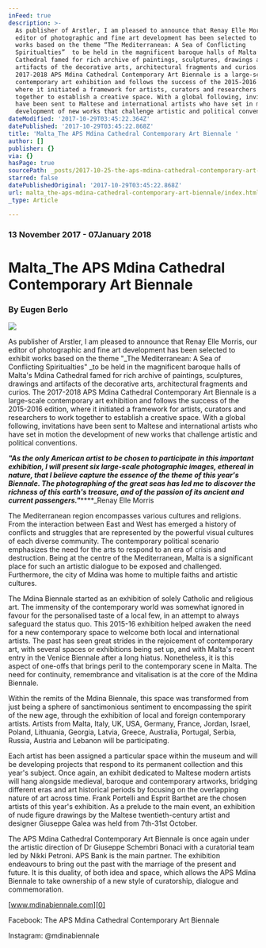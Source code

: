 ```yaml
---
inFeed: true
description: >-
  As publisher of Arstler, I am pleased to announce that Renay Elle Morris, our
  editor of photographic and fine art development has been selected to exhibit
  works based on the theme “The Mediterranean: A Sea of Conflicting
  Spiritualties”  to be held in the magnificent baroque halls of Malta’s Mdina
  Cathedral famed for rich archive of paintings, sculptures, drawings and
  artifacts of the decorative arts, architectural fragments and curios. The
  2017-2018 APS Mdina Cathedral Contemporary Art Biennale is a large-scale
  contemporary art exhibition and follows the success of the 2015-2016 edition,
  where it initiated a framework for artists, curators and researchers to work
  together to establish a creative space. With a global following, invitations
  have been sent to Maltese and international artists who have set in motion the
  development of new works that challenge artistic and political conventions.
dateModified: '2017-10-29T03:45:22.364Z'
datePublished: '2017-10-29T03:45:22.868Z'
title: 'Malta_The APS Mdina Cathedral Contemporary Art Biennale '
author: []
publisher: {}
via: {}
hasPage: true
sourcePath: _posts/2017-10-25-the-aps-mdina-cathedral-contemporary-art-biennale.md
starred: false
datePublishedOriginal: '2017-10-29T03:45:22.868Z'
url: malta_the-aps-mdina-cathedral-contemporary-art-biennale/index.html
_type: Article

---
```

### 13 November 2017 - 07January 2018

# Malta\_The APS Mdina Cathedral Contemporary Art Biennale 

### By Eugen Berlo
![](https://s3-us-west-2.amazonaws.com/the-grid-img/p/291de49c63f0e434d1fdd0eb9e0912d235d905b3.jpg)

As publisher of Arstler, I am pleased to announce that Renay Elle Morris, our editor of photographic and fine art development has been selected to exhibit works based on the theme "_The Mediterranean: A Sea of Conflicting Spiritualties" _to be held in the magnificent baroque halls of Malta's Mdina Cathedral famed for rich archive of paintings, sculptures, drawings and artifacts of the decorative arts, architectural fragments and curios. The 2017-2018 APS Mdina Cathedral Contemporary Art Biennale is a large-scale contemporary art exhibition and follows the success of the 2015-2016 edition, where it initiated a framework for artists, curators and researchers to work together to establish a creative space. With a global following, invitations have been sent to Maltese and international artists who have set in motion the development of new works that challenge artistic and political conventions.

_**"As the only American artist to be chosen to participate in this important exhibition, I will present six large-scale photographic images, ethereal in nature, that I believe capture the essence of the theme of this year's Biennale. The photographing of the great seas has led me to discover the richness of this earth's treasure, and of the passion of its ancient and current passengers."**_****\_Renay Elle Morris

The Mediterranean region encompasses various cultures and religions. From the interaction between East and West has emerged a history of conflicts and struggles that are represented by the powerful visual cultures of each diverse community. The contemporary political scenario emphasizes the need for the arts to respond to an era of crisis and destruction. Being at the centre of the Mediterranean, Malta is a significant place for such an artistic dialogue to be exposed and challenged. Furthermore, the city of Mdina was home to multiple faiths and artistic cultures.

The Mdina Biennale started as an exhibition of solely Catholic and religious art. The immensity of the contemporary world was somewhat ignored in favour for the personalised taste of a local few, in an attempt to always safeguard the status quo. This 2015-16 exhibition helped awaken the need for a new contemporary space to welcome both local and international artists. The past has seen great strides in the rejoicement of contemporary art, with several spaces or exhibitions being set up, and with Malta's recent entry in the Venice Biennale after a long hiatus. Nonetheless, it is this aspect of one-offs that brings peril to the contemporary scene in Malta. The need for continuity, remembrance and vitalisation is at the core of the Mdina Biennale.

Within the remits of the Mdina Biennale, this space was transformed from just being a sphere of sanctimonious sentiment to encompassing the spirit of the new age, through the exhibition of local and foreign contemporary artists. Artists from Malta, Italy, UK, USA, Germany, France, Jordan, Israel, Poland, Lithuania, Georgia, Latvia, Greece, Australia, Portugal, Serbia, Russia, Austria and Lebanon will be participating.

Each artist has been assigned a particular space within the museum and will be developing projects that respond to its permanent collection and this year's subject. Once again, an exhibit dedicated to Maltese modern artists will hang alongside medieval, baroque and contemporary artworks, bridging different eras and art historical periods by focusing on the overlapping nature of art across time. Frank Portelli and Esprit Barthet are the chosen artists of this year's exhibition. As a prelude to the main event, an exhibition of nude figure drawings by the Maltese twentieth-century artist and designer Giuseppe Galea was held from 7th-31st October.

The APS Mdina Cathedral Contemporary Art Biennale is once again under the artistic direction of Dr Giuseppe Schembri Bonaci with a curatorial team led by Nikki Petroni. APS Bank is the main partner. The exhibition endeavours to bring out the past with the marriage of the present and future. It is this duality, of both idea and space, which allows the APS Mdina Biennale to take ownership of a new style of curatorship, dialogue and commemoration.

[www.mdinabiennale.com][0]

Facebook: The APS Mdina Cathedral Contemporary Art Biennale

Instagram: @mdinabiennale

[0]: http://www.mdinabiennale.com/